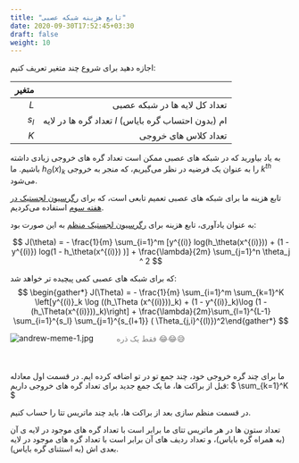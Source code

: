 ```yaml
---
title: "تابع هزینه شبکه عصبی"
date: 2020-09-30T17:52:45+03:30
draft: false
weight: 10
---
```


اجازه دهید برای شروع چند متغیر تعریف کنیم:

| متغیر |  |
| ------:| -----------:|
| $L$ | تعداد کل لایه ها در شبکه عصبی |
| $s_l$ | تعداد گره ها در لایه $l$ ام (بدون احتساب گره بایاس) |
| $K$ | تعداد کلاس های خروجی |

به یاد بیاورید که در شبکه های عصبی ممکن است تعداد گره های خروجی زیادی داشته باشیم.
ما $h_\Theta(x)_k$ را به عنوان یک فرضیه در نظر می‌گیریم، 
که منجر به خروجی $k^{th}$ می‌شود.

تابع هزینه ما برای شبکه های عصبی تعمیم تابعی است، که برای
[رگرسیون لجستیک در هفته سوم](https://mehrdad-dev.github.io/ml-andrew-ng/week3/cost-function/)
استفاده می‌کردیم.

به عنوان یادآوری، تابع هزینه برای
[رگرسیون لجستیک منظم](https://mehrdad-dev.github.io/ml-andrew-ng/week3/regularized-logistic-regression/)
به این صورت بود:

$$
J(\theta) = - \frac{1}{m} \sum_{i=1}^m [y^{(i)} log(h_\theta(x^{(i)})) + (1 - y^{(i)}) log(1 - h_\theta(x^{(i)}) )]  + \frac{\lambda}{2m} \sum_{j=1}^n \theta_j ^ 2
$$

که برای شبکه های عصبی کمی پیچیده تر خواهد شد:
$$
\begin{gather*} J(\Theta) = - \frac{1}{m} \sum_{i=1}^m \sum_{k=1}^K \left[y^{(i)}_k \log ((h_\Theta (x^{(i)}))_k) + (1 - y^{(i)}_k)\log (1 - (h_\Theta(x^{(i)}))_k)\right] + \frac{\lambda}{2m}\sum_{l=1}^{L-1} \sum_{i=1}^{s_l} \sum_{j=1}^{s_{l+1}} ( \Theta_{j,i}^{(l)})^2\end{gather*}
$$

![andrew-meme-1.jpg](../images/andrew-meme-1.jpg?width=25pc)

<p align="center" style="margin-top:-30px; margin-bottom: 50px; color: gray;" >
فقط یک ‌ذره 😂😂😅
<p>

ما برای چند گره خروجی خود، چند جمع تو در تو اضافه کرده ایم.
در قسمت اول معادله قبل از براکت ها، ما یک جمع جدید برای تعداد گره های خروجی داریم:
$ \sum_{k=1}^K $

در قسمت منظم سازی بعد از براکت ها،
باید چند ماتریس تتا را حساب کنیم.

تعداد ستون ها در هر ماتریس تتای ما برابر است با تعداد گره های موجود در لایه ی آن
(به همراه گره بایاس)،
و تعداد ردیف های آن برابر است با تعداد گره های موجود در لایه بعدی اش
(به استثنای گره بایاس).

